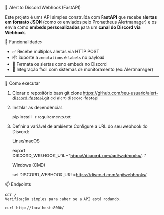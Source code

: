  🚨 Alert to Discord Webhook (FastAPI)

Este projeto é uma API simples construída com **FastAPI** que recebe **alertas em formato JSON** (como os enviados pelo Prometheus Alertmanager) e os envia como **embeds personalizados** para um **canal do Discord via Webhook**.

 📌 Funcionalidades

- ✅ Recebe múltiplos alertas via HTTP POST
- 📦 Suporte a `annotations` e `labels` no payload
- 🎨 Formata os alertas como embeds no Discord
- 🧩 Integração fácil com sistemas de monitoramento (ex: Alertmanager)

---

 🚀 Como executar

 1. Clonar o repositório
    bash
    git clone https://github.com/seu-usuario/alert-discord-fastapi.git
    cd alert-discord-fastapi

2. Instalar as dependências
   
   pip install -r requirements.txt

3. Definir a variável de ambiente
   Configure a URL do seu webhook do Discord:  

   Linux/macOS

   export DISCORD_WEBHOOK_URL="https://discord.com/api/webhooks/..."

   Windows (CMD)
   
   set DISCORD_WEBHOOK_URL=https://discord.com/api/webhooks/...

📫 Endpoints

    GET /
    Verificação simples para saber se a API está rodando.
    
    curl http://localhost:8000/



